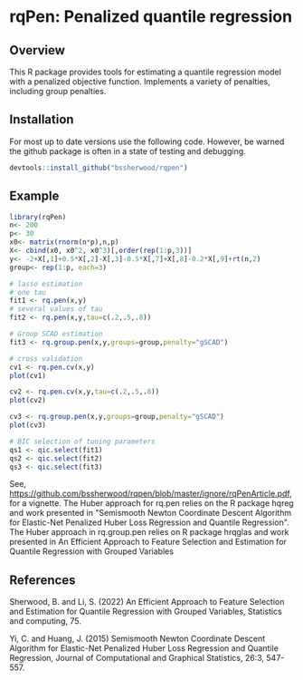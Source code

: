 # rqPen: Penalized quantile regression

## Overview

This R package provides tools for estimating a quantile regression model with a penalized objective function. Implements a variety of 
penalties, including group penalties. 

## Installation

For most up to date versions use the following code. However, be warned the github package is often in a state of testing and debugging.
``` r
devtools::install_github("bssherwood/rqpen")
```

## Example

``` r
library(rqPen)
n<- 200
p<- 30
x0<- matrix(rnorm(n*p),n,p)
X<- cbind(x0, x0^2, x0^3)[,order(rep(1:p,3))]
y<- -2+X[,1]+0.5*X[,2]-X[,3]-0.5*X[,7]+X[,8]-0.2*X[,9]+rt(n,2)
group<- rep(1:p, each=3)

# lasso estimation
# one tau
fit1 <- rq.pen(x,y)
# several values of tau
fit2 <- rq.pen(x,y,tau=c(.2,.5,.8))

# Group SCAD estimation
fit3 <- rq.group.pen(x,y,groups=group,penalty="gSCAD")

# cross validation
cv1 <- rq.pen.cv(x,y)
plot(cv1)

cv2 <- rq.pen.cv(x,y,tau=c(.2,.5,.8))
plot(cv2)

cv3 <- rq.group.pen(x,y,groups=group,penalty="gSCAD")
plot(cv3)

# BIC selection of tuning parameters
qs1 <- qic.select(fit1)
qs2 <- qic.select(fit2)
qs3 <- qic.select(fit3)
```

See, https://github.com/bssherwood/rqpen/blob/master/ignore/rqPenArticle.pdf, for a vignette. The Huber approach for rq.pen relies on the R package hqreg and work presented in "Semismooth Newton Coordinate Descent Algorithm for Elastic-Net Penalized Huber Loss Regression and Quantile Regression". The Huber approach in rq.group.pen relies on R package hrqglas and work presented in An Efficient Approach to Feature Selection and Estimation for Quantile Regression with Grouped Variables


## References

Sherwood, B. and Li, S. (2022) An Efficient Approach to Feature Selection and Estimation for Quantile Regression with Grouped Variables, Statistics and computing, 75. 

Yi, C. and Huang, J. (2015) Semismooth Newton Coordinate Descent Algorithm for Elastic-Net Penalized Huber Loss Regression and Quantile Regression, Journal of Computational and Graphical Statistics, 26:3, 547-557. 
